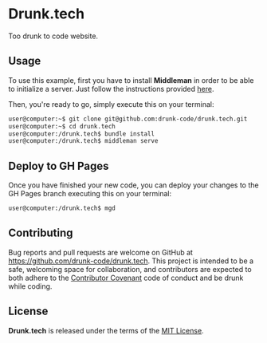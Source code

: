 # Drunk.tech

Too drunk to code website.

## Usage

To use this example, first you have to install **Middleman** in order to be able to initialize a server. Just follow the instructions provided [here](https://middlemanapp.com/basics/install).

Then, you're ready to go, simply execute this on your terminal:

```sh
user@computer:~$ git clone git@github.com:drunk-code/drunk.tech.git
user@computer:~$ cd drunk.tech
user@computer:/drunk.tech$ bundle install
user@computer:/drunk.tech$ middleman serve
```

## Deploy to GH Pages

Once you have finished your new code, you can deploy your changes to the GH Pages branch executing this on your terminal:

```sh
user@computer:/drunk.tech$ mgd
```

## Contributing

Bug reports and pull requests are welcome on GitHub at https://github.com/drunk-code/drunk.tech. This project is intended to be a safe, welcoming space for collaboration, and contributors are expected to both adhere to the [Contributor Covenant](http://contributor-covenant.org) code of conduct and be drunk while coding.

## License

**Drunk.tech** is released under the terms of the [MIT License](http://opensource.org/licenses/MIT).
